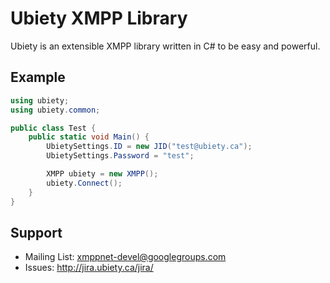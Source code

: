 Ubiety XMPP Library
===================

Ubiety is an extensible XMPP library written in C# to be easy and powerful.

Example
-------

```c#
using ubiety;
using ubiety.common;

public class Test {
    public static void Main() {
        UbietySettings.ID = new JID("test@ubiety.ca");
        UbietySettings.Password = "test";

        XMPP ubiety = new XMPP();
        ubiety.Connect();
    }
}
```

Support
-------

* Mailing List: <xmppnet-devel@googlegroups.com>
* Issues: <http://jira.ubiety.ca/jira/>